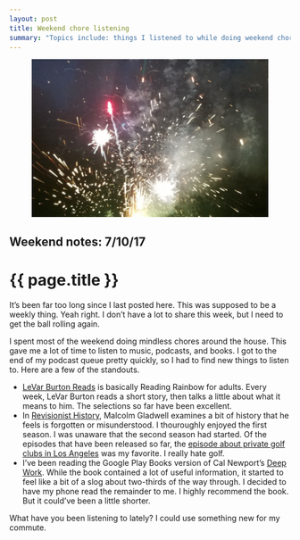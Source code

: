 ```yaml
---
layout: post
title: Weekend chore listening
summary: "Topics include: things I listened to while doing weekend chores. That’s it."
---
```


<figure class="wide">
  <img src="/img/medium/1*iUtmsd462BujyCUHLuTb5g.jpeg">
</figure>

<h2 class="kicker">Weekend notes: 7/10/17</h2>

# {{ page.title }}

It’s been far too long since I last posted here. This was supposed to be a weekly thing. Yeah right. I don’t have a lot to share this week, but I need to get the ball rolling again.

I spent most of the weekend doing mindless chores around the house. This gave me a lot of time to listen to music, podcasts, and books. I got to the end of my podcast queue pretty quickly, so I had to find new things to listen to. Here are a few of the standouts.

<ul>
  <li><a href="http://www.levarburtonpodcast.com/">LeVar Burton Reads</a> is basically Reading Rainbow for adults. Every week, LeVar Burton reads a short story, then talks a little about what it means to him. The selections so far have been excellent.</li>
  <li>In <a href="http://revisionisthistory.com">Revisionist History</a>, Malcolm Gladwell examines a bit of history that he feels is forgotten or misunderstood. I thouroughly enjoyed the first season. I was unaware that the second season had started. Of the episodes that have been released so far, the <a href="http://revisionisthistory.com/episodes/11-a-good-walk-spoiled">episode about private golf clubs in Los Angeles</a> was my favorite. I really hate golf.</li>
  <li>I’ve been reading the Google Play Books version of Cal Newport’s <a href="http://calnewport.com/books/deep-work/">Deep Work</a>. While the book contained a lot of useful information, it started to feel like a bit of a slog about two-thirds of the way through. I decided to have my phone read the remainder to me. I highly recommend the book. But it could’ve been a little shorter.</li>
</ul>

What have you been listening to lately? I could use something new for my commute.
